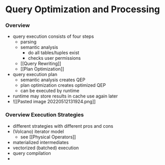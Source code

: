 # Query Optimization and Processing
### Overview
+ query execution consists of four steps
	+ parsing
	+ semantic analysis
		+ do all tables/tuples exist
		+ checks user permissions
	+ [[Query Rewriting]]
	+ [[Plan Optimization]]
+ query execution plan
	+ semantic analysis creates QEP
	+ plan optimization creates optimized QEP
	+ can be executed by runtime
+ runtime may store results in cache use again later
+ ![[Pasted image 20220512131924.png]]

### Overview Execution Strategies
+ different strategies with different pros and cons
+ (Volcano) iterator model
	+ see [[Physical Operators]]
+ materialized intermediates
+ vectorized (batched) execution
+ query compilation
+ 



